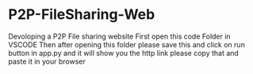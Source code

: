 # P2P-FileSharing-Web
Devoloping a P2P File sharing website
First open this code Folder in VSCODE
Then after opening this folder please save this and click on run button in app.py and it will show you the http link please copy that and paste it in your browser

